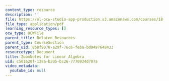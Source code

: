 ```yaml
---
content_type: resource
description: ''
file: https://ol-ocw-studio-app-production.s3.amazonaws.com/courses/18-06sc-linear-algebra-fall-2011/c501620f128ab205bc267770934d707a_MIT18_06SCF11_ZoomNotes.pdf
file_type: application/pdf
learning_resource_types: []
ocw_type: OCWFile
parent_title: Related Resources
parent_type: CourseSection
parent_uid: 8b8f9078-a29f-76c6-feba-bd9497648433
resourcetype: Document
title: ZoomNotes for Linear Algebra
uid: c501620f-128a-b205-bc26-7770934d707a
video_metadata:
  youtube_id: null
---
```

